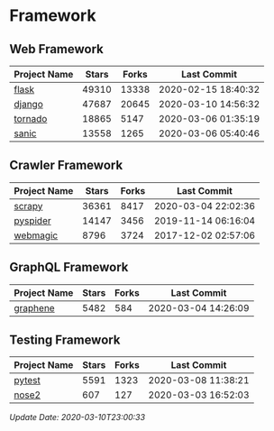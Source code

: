 # Framework

## Web Framework

| Project Name | Stars | Forks | Last Commit |
| ------------ | ----- | ----- | ----------- |
| [flask](https://github.com/pallets/flask) | 49310 | 13338 | 2020-02-15 18:40:32 |
| [django](https://github.com/django/django) | 47687 | 20645 | 2020-03-10 14:56:32 |
| [tornado](https://github.com/tornadoweb/tornado) | 18865 | 5147 | 2020-03-06 01:35:19 |
| [sanic](https://github.com/huge-success/sanic) | 13558 | 1265 | 2020-03-06 05:40:46 |

## Crawler Framework

| Project Name | Stars | Forks | Last Commit |
| ------------ | ----- | ----- | ----------- |
| [scrapy](https://github.com/scrapy/scrapy) | 36361 | 8417 | 2020-03-04 22:02:36 |
| [pyspider](https://github.com/binux/pyspider) | 14147 | 3456 | 2019-11-14 06:16:04 |
| [webmagic](https://github.com/code4craft/webmagic) | 8796 | 3724 | 2017-12-02 02:57:06 |

## GraphQL Framework

| Project Name | Stars | Forks | Last Commit |
| ------------ | ----- | ----- | ----------- |
| [graphene](https://github.com/graphql-python/graphene) | 5482 | 584 | 2020-03-04 14:26:09 |

## Testing Framework

| Project Name | Stars | Forks | Last Commit |
| ------------ | ----- | ----- | ----------- |
| [pytest](https://github.com/pytest-dev/pytest) | 5591 | 1323 | 2020-03-08 11:38:21 |
| [nose2](https://github.com/nose-devs/nose2) | 607 | 127 | 2020-03-03 16:52:03 |

*Update Date: 2020-03-10T23:00:33*